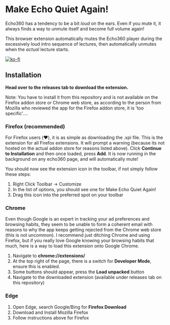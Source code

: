 # Make Echo Quiet Again!

Echo360 has a tendency to be a bit *loud* on the ears. Even if you mute it, it always finds a way to unmute itself and become full volume again!

This browser extension automatically mutes the Echo360 player during the excessively loud intro sequence of lectures, then automatically unmutes when the *actual* lecture starts.

[![ko-fi](https://www.ko-fi.com/img/githubbutton_sm.svg)](https://ko-fi.com/H2H21QIYT)
## Installation
**Head over to the releases tab to download the extension.**

 Note: You have to install it from this repository and is not available on the Firefox addon store or Chrome web store, as according to the person from Mozilla who reviewed the app for the Firefox addon store, it is 'too specific'....
 
 ### Firefox (recommended)
 For Firefox users (❤️), it is as simple as downloading the .xpi file. This is the extension for all Firefox extensions. It will prompt a warning (because its not hosted on the actual addon store for reasons listed above). Click **Continue to Installation** and then once loaded, press **Add**. It is now running in the background on any echo360 page, and will automatically mute! 
 
 You should now see the extension icon in the toolbar, if not simply follow these steps:
 1. Right Click Toolbar -> Customize
 2. In the list of options, you should see one for Make Echo Quiet Again!
 3. Drag this icon into the preferred spot on your toolbar

### Chrome
 Even though Google is an expert in tracking your ad preferences and browsing habits, they seem to be unable to form a coherent email with reasons to why the app keeps getting rejected from the Chrome web store (this is not uncommon). 
 I recommend just ditching Chrome and using Firefox, but if you really love Google knowing your browsing habits that much, here is a way to load this extension onto Google Chrome.
 
 1. Navigate to **chrome://extensions/**
 2. At the top right of the page, there is a switch for **Developer Mode**, ensure this is enabled.
 3. Some buttons should appear, press the **Load unpacked** button
 4. Navigate to the downloaded extension (available under releases tab on this repository)

### Edge

 1. Open Edge, search Google/Bing for **Firefox Download**
 2. Download and Install Mozilla Firefox
 3. Follow instructions above for Firefox

